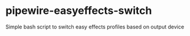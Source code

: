 # pipewire-easyeffects-switch
Simple bash script to switch easy effects profiles based on output device
